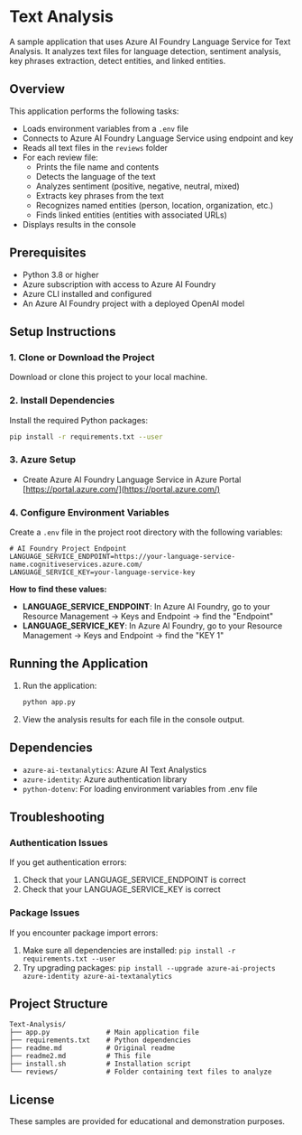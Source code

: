# Text Analysis

A sample application that uses Azure AI Foundry Language Service for Text Analysis. It analyzes text files for language detection, sentiment analysis, key phrases extraction, detect entities, and linked entities.


## Overview

This application performs the following tasks:
- Loads environment variables from a `.env` file
- Connects to Azure AI Foundry Language Service using endpoint and key
- Reads all text files in the `reviews` folder
- For each review file:
  - Prints the file name and contents
  - Detects the language of the text
  - Analyzes sentiment (positive, negative, neutral, mixed)
  - Extracts key phrases from the text
  - Recognizes named entities (person, location, organization, etc.)
  - Finds linked entities (entities with associated URLs)
- Displays results in the console


## Prerequisites

- Python 3.8 or higher
- Azure subscription with access to Azure AI Foundry
- Azure CLI installed and configured
- An Azure AI Foundry project with a deployed OpenAI model

## Setup Instructions

### 1. Clone or Download the Project

Download or clone this project to your local machine.

### 2. Install Dependencies

Install the required Python packages:

```bash
pip install -r requirements.txt --user
```

### 3. Azure Setup 
- Create Azure AI Foundry Language Service in Azure Portal [https://portal.azure.com/](https://portal.azure.com/)


### 4. Configure Environment Variables

Create a `.env` file in the project root directory with the following variables:

```env
# AI Foundry Project Endpoint
LANGUAGE_SERVICE_ENDPOINT=https://your-language-service-name.cognitiveservices.azure.com/
LANGUAGE_SERVICE_KEY=your-language-service-key
```

**How to find these values:**

- **LANGUAGE_SERVICE_ENDPOINT**: In Azure AI Foundry, go to your Resource Management → Keys and Endpoint → find the "Endpoint"
- **LANGUAGE_SERVICE_KEY**: In Azure AI Foundry, go to your Resource Management → Keys and Endpoint → find the "KEY 1"

## Running the Application

1. Run the application:
   ```bash
   python app.py
   ```

2. View the analysis results for each file in the console output.


## Dependencies

- `azure-ai-textanalytics`: Azure AI Text Analystics
- `azure-identity`: Azure authentication library
- `python-dotenv`: For loading environment variables from .env file

## Troubleshooting

### Authentication Issues

If you get authentication errors:
1. Check that your LANGUAGE_SERVICE_ENDPOINT is correct
3. Check that your LANGUAGE_SERVICE_KEY is correct


### Package Issues

If you encounter package import errors:
1. Make sure all dependencies are installed: `pip install -r requirements.txt --user`
2. Try upgrading packages: `pip install --upgrade azure-ai-projects azure-identity azure-ai-textanalytics`

## Project Structure

```
Text-Analysis/
├── app.py              # Main application file
├── requirements.txt    # Python dependencies
├── readme.md           # Original readme
├── readme2.md          # This file
├── install.sh          # Installation script
└── reviews/            # Folder containing text files to analyze
```


## License

These samples are provided for educational and demonstration purposes.
